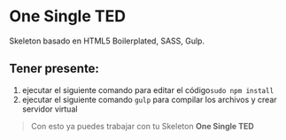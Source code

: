 # One Single TED
Skeleton basado en HTML5 Boilerplated, SASS, Gulp.

## Tener presente: ##
1. ejecutar el siguiente comando para editar el código`sudo npm install`
3. ejecutar el siguiente comando `gulp` para compilar los archivos y crear servidor virtual


> Con esto ya puedes trabajar con tu Skeleton **One Single TED**
